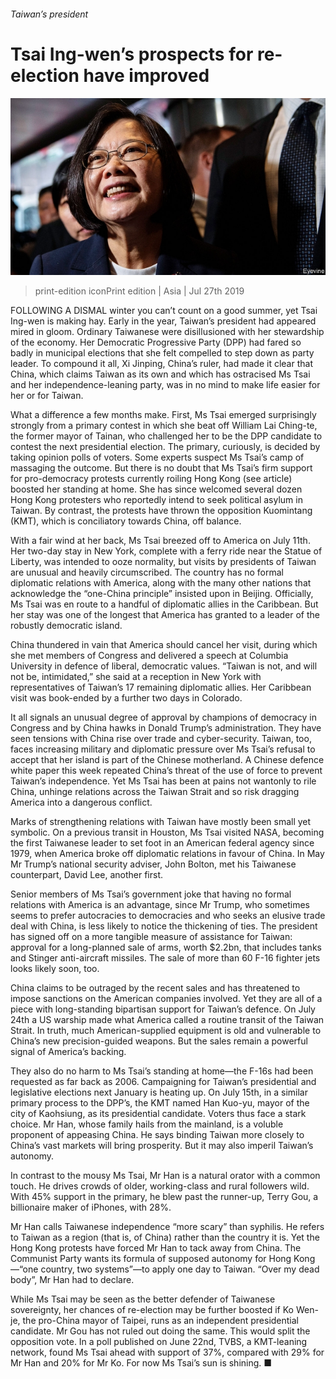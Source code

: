 ###### Taiwan’s president

# Tsai Ing-wen’s prospects for re-election have improved 

![image](images/20190727_ASP001_0.jpg) 

> print-edition iconPrint edition | Asia | Jul 27th 2019 

FOLLOWING A DISMAL winter you can’t count on a good summer, yet Tsai Ing-wen is making hay. Early in the year, Taiwan’s president had appeared mired in gloom. Ordinary Taiwanese were disillusioned with her stewardship of the economy. Her Democratic Progressive Party (DPP) had fared so badly in municipal elections that she felt compelled to step down as party leader. To compound it all, Xi Jinping, China’s ruler, had made it clear that China, which claims Taiwan as its own and which has ostracised Ms Tsai and her independence-leaning party, was in no mind to make life easier for her or for Taiwan. 

What a difference a few months make. First, Ms Tsai emerged surprisingly strongly from a primary contest in which she beat off William Lai Ching-te, the former mayor of Tainan, who challenged her to be the DPP candidate to contest the next presidential election. The primary, curiously, is decided by taking opinion polls of voters. Some experts suspect Ms Tsai’s camp of massaging the outcome. But there is no doubt that Ms Tsai’s firm support for pro-democracy protests currently roiling Hong Kong (see article) boosted her standing at home. She has since welcomed several dozen Hong Kong protesters who reportedly intend to seek political asylum in Taiwan. By contrast, the protests have thrown the opposition Kuomintang (KMT), which is conciliatory towards China, off balance. 

With a fair wind at her back, Ms Tsai breezed off to America on July 11th. Her two-day stay in New York, complete with a ferry ride near the Statue of Liberty, was intended to ooze normality, but visits by presidents of Taiwan are unusual and heavily circumscribed. The country has no formal diplomatic relations with America, along with the many other nations that acknowledge the “one-China principle” insisted upon in Beijing. Officially, Ms Tsai was en route to a handful of diplomatic allies in the Caribbean. But her stay was one of the longest that America has granted to a leader of the robustly democratic island. 

China thundered in vain that America should cancel her visit, during which she met members of Congress and delivered a speech at Columbia University in defence of liberal, democratic values. “Taiwan is not, and will not be, intimidated,” she said at a reception in New York with representatives of Taiwan’s 17 remaining diplomatic allies. Her Caribbean visit was book-ended by a further two days in Colorado. 

It all signals an unusual degree of approval by champions of democracy in Congress and by China hawks in Donald Trump’s administration. They have seen tensions with China rise over trade and cyber-security. Taiwan, too, faces increasing military and diplomatic pressure over Ms Tsai’s refusal to accept that her island is part of the Chinese motherland. A Chinese defence white paper this week repeated China’s threat of the use of force to prevent Taiwan’s independence. Yet Ms Tsai has been at pains not wantonly to rile China, unhinge relations across the Taiwan Strait and so risk dragging America into a dangerous conflict. 

Marks of strengthening relations with Taiwan have mostly been small yet symbolic. On a previous transit in Houston, Ms Tsai visited NASA, becoming the first Taiwanese leader to set foot in an American federal agency since 1979, when America broke off diplomatic relations in favour of China. In May Mr Trump’s national security adviser, John Bolton, met his Taiwanese counterpart, David Lee, another first. 

Senior members of Ms Tsai’s government joke that having no formal relations with America is an advantage, since Mr Trump, who sometimes seems to prefer autocracies to democracies and who seeks an elusive trade deal with China, is less likely to notice the thickening of ties. The president has signed off on a more tangible measure of assistance for Taiwan: approval for a long-planned sale of arms, worth $2.2bn, that includes tanks and Stinger anti-aircraft missiles. The sale of more than 60 F-16 fighter jets looks likely soon, too. 

China claims to be outraged by the recent sales and has threatened to impose sanctions on the American companies involved. Yet they are all of a piece with long-standing bipartisan support for Taiwan’s defence. On July 24th a US warship made what America called a routine transit of the Taiwan Strait. In truth, much American-supplied equipment is old and vulnerable to China’s new precision-guided weapons. But the sales remain a powerful signal of America’s backing. 

They also do no harm to Ms Tsai’s standing at home—the F-16s had been requested as far back as 2006. Campaigning for Taiwan’s presidential and legislative elections next January is heating up. On July 15th, in a similar primary process to the DPP’s, the KMT named Han Kuo-yu, mayor of the city of Kaohsiung, as its presidential candidate. Voters thus face a stark choice. Mr Han, whose family hails from the mainland, is a voluble proponent of appeasing China. He says binding Taiwan more closely to China’s vast markets will bring prosperity. But it may also imperil Taiwan’s autonomy. 

In contrast to the mousy Ms Tsai, Mr Han is a natural orator with a common touch. He drives crowds of older, working-class and rural followers wild. With 45% support in the primary, he blew past the runner-up, Terry Gou, a billionaire maker of iPhones, with 28%. 

Mr Han calls Taiwanese independence “more scary” than syphilis. He refers to Taiwan as a region (that is, of China) rather than the country it is. Yet the Hong Kong protests have forced Mr Han to tack away from China. The Communist Party wants its formula of supposed autonomy for Hong Kong—“one country, two systems”—to apply one day to Taiwan. “Over my dead body”, Mr Han had to declare. 

While Ms Tsai may be seen as the better defender of Taiwanese sovereignty, her chances of re-election may be further boosted if Ko Wen-je, the pro-China mayor of Taipei, runs as an independent presidential candidate. Mr Gou has not ruled out doing the same. This would split the opposition vote. In a poll published on June 22nd, TVBS, a KMT-leaning network, found Ms Tsai ahead with support of 37%, compared with 29% for Mr Han and 20% for Mr Ko. For now Ms Tsai’s sun is shining. ■ 

